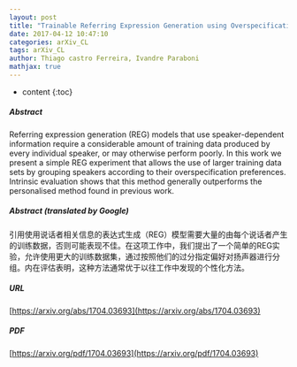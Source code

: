 ```yaml
---
layout: post
title: "Trainable Referring Expression Generation using Overspecification Preferences"
date: 2017-04-12 10:47:10
categories: arXiv_CL
tags: arXiv_CL
author: Thiago castro Ferreira, Ivandre Paraboni
mathjax: true
---
```


* content
{:toc}

##### Abstract
Referring expression generation (REG) models that use speaker-dependent information require a considerable amount of training data produced by every individual speaker, or may otherwise perform poorly. In this work we present a simple REG experiment that allows the use of larger training data sets by grouping speakers according to their overspecification preferences. Intrinsic evaluation shows that this method generally outperforms the personalised method found in previous work.

##### Abstract (translated by Google)
引用使用说话者相关信息的表达式生成（REG）模型需要大量的由每个说话者产生的训练数据，否则可能表现不佳。在这项工作中，我们提出了一个简单的REG实验，允许使用更大的训练数据集，通过按照他们的过分指定偏好对扬声器进行分组。内在评估表明，这种方法通常优于以往工作中发现的个性化方法。

##### URL
[https://arxiv.org/abs/1704.03693](https://arxiv.org/abs/1704.03693)

##### PDF
[https://arxiv.org/pdf/1704.03693](https://arxiv.org/pdf/1704.03693)

